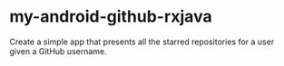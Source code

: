 # my-android-github-rxjava
Create a simple app that presents all the starred repositories for a user given a GitHub username.
